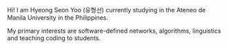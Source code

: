 Hi! I am Hyeong Seon Yoo (유형선) currently studying in the Ateneo de Manila University in the Philippines.

My primary interests are software-defined networks, algorithms, linguistics and teaching coding to students.

<!---
hexagonforce/hexagonforce is a ✨ special ✨ repository because its `README.md` (this file) appears on your GitHub profile.
You can click the Preview link to take a look at your changes.
--->
